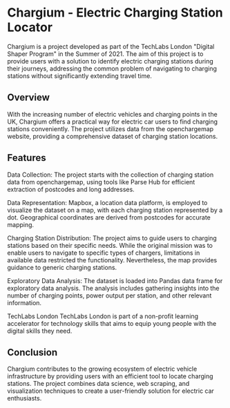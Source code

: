 # Chargium - Electric Charging Station Locator
Chargium is a project developed as part of the TechLabs London "Digital Shaper Program" in the Summer of 2021. The aim of this project is to provide users with a solution to identify electric charging stations during their journeys, addressing the common problem of navigating to charging stations without significantly extending travel time.

## Overview
With the increasing number of electric vehicles and charging points in the UK, Chargium offers a practical way for electric car users to find charging stations conveniently. The project utilizes data from the openchargemap website, providing a comprehensive dataset of charging station locations.

## Features
Data Collection: The project starts with the collection of charging station data from openchargemap, using tools like Parse Hub for efficient extraction of postcodes and long addresses.

Data Representation: Mapbox, a location data platform, is employed to visualize the dataset on a map, with each charging station represented by a dot. Geographical coordinates are derived from postcodes for accurate mapping.

Charging Station Distribution: The project aims to guide users to charging stations based on their specific needs. While the original mission was to enable users to navigate to specific types of chargers, limitations in available data restricted the functionality. Nevertheless, the map provides guidance to generic charging stations.

Exploratory Data Analysis: The dataset is loaded into Pandas data frame for exploratory data analysis. The analysis includes gathering insights into the number of charging points, power output per station, and other relevant information.


TechLabs London
TechLabs London is part of a non-profit learning accelerator for technology skills that aims to equip young people with the digital skills they need.

## Conclusion
Chargium contributes to the growing ecosystem of electric vehicle infrastructure by providing users with an efficient tool to locate charging stations. The project combines data science, web scraping, and visualization techniques to create a user-friendly solution for electric car enthusiasts.
